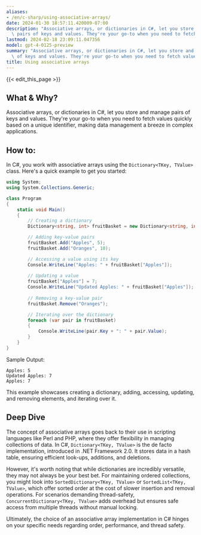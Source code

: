 ```yaml
---
aliases:
- /en/c-sharp/using-associative-arrays/
date: 2024-01-30 18:57:11.420009-07:00
description: "Associative arrays, or dictionaries in C#, let you store and manage\
  \ pairs of keys and values. They're your go-to when you need to fetch values quickly\u2026"
lastmod: 2024-02-18 23:09:11.047356
model: gpt-4-0125-preview
summary: "Associative arrays, or dictionaries in C#, let you store and manage pairs\
  \ of keys and values. They're your go-to when you need to fetch values quickly\u2026"
title: Using associative arrays
---
```


{{< edit_this_page >}}

## What & Why?

Associative arrays, or dictionaries in C#, let you store and manage pairs of keys and values. They're your go-to when you need to fetch values quickly based on a unique identifier, making data management a breeze in complex applications.

## How to:

In C#, you work with associative arrays using the `Dictionary<TKey, TValue>` class. Here's a quick example to get you started:

```C#
using System;
using System.Collections.Generic;

class Program
{
    static void Main()
    {
        // Creating a dictionary
        Dictionary<string, int> fruitBasket = new Dictionary<string, int>();

        // Adding key-value pairs
        fruitBasket.Add("Apples", 5);
        fruitBasket.Add("Oranges", 10);

        // Accessing a value using its key
        Console.WriteLine("Apples: " + fruitBasket["Apples"]);
        
        // Updating a value
        fruitBasket["Apples"] = 7;
        Console.WriteLine("Updated Apples: " + fruitBasket["Apples"]);
        
        // Removing a key-value pair
        fruitBasket.Remove("Oranges");

        // Iterating over the dictionary
        foreach (var pair in fruitBasket)
        {
            Console.WriteLine(pair.Key + ": " + pair.Value);
        }
    }
}
```
Sample Output:
```
Apples: 5
Updated Apples: 7
Apples: 7
```

This example showcases creating a dictionary, adding, accessing, updating, and removing elements, and iterating over it.

## Deep Dive

The concept of associative arrays goes back to their use in scripting languages like Perl and PHP, where they offer flexibility in managing collections of data. In C#, `Dictionary<TKey, TValue>` is the de facto implementation, introduced in .NET Framework 2.0. It stores data in a hash table, ensuring efficient look-ups, additions, and deletions.

However, it's worth noting that while dictionaries are incredibly versatile, they may not always be your best bet. For maintaining ordered collections, you might look into `SortedDictionary<TKey, TValue>` or `SortedList<TKey, TValue>`, which offer sorted order at the cost of slower insertion and removal operations. For scenarios demanding thread-safety, `ConcurrentDictionary<TKey, TValue>` adds overhead but ensures safe access from multiple threads without manual locking.

Ultimately, the choice of an associative array implementation in C# hinges on your specific needs regarding order, performance, and thread safety.
